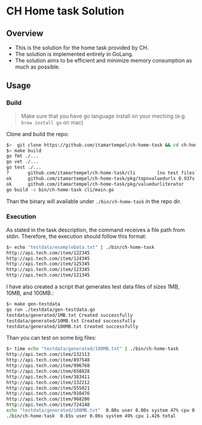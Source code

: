 # CH Home task Solution

## Overview
* This is the solution for the home task provided by CH.
* The solution is implemented entirely in GoLang.
* The solution aims to be efficient and minimize memory consumption as much as possible.

## 

## Usage
### Build
> Make sure that you have go language install on your meching (e.g. `brew install go` on mac)
>

Clone and build the repo:
```sh
$>  git clone https://github.com/itamartempel/ch-home-task && cd ch-home-task
$> make build
go fmt ./...
go vet ./...
go test ./...
?       github.com/itamartempel/ch-home-task/cli        [no test files]
ok      github.com/itamartempel/ch-home-task/pkg/topnvaluedurls 0.937s
ok      github.com/itamartempel/ch-home-task/pkg/valuedurliterator      0.681s
go build -o bin/ch-home-task cli/main.go
```
Than the binary will available under `./bin/ch-home-task` in the repo dir.

### Execution
As stated in the task description, the command receives a file path from stdin. Therefore, the execution should follow this format:
```sh
$> echo "testdata/exampleData.txt" | ./bin/ch-home-task
http://api.tech.com/item/122345
http://api.tech.com/item/124345
http://api.tech.com/item/125345
http://api.tech.com/item/123345
http://api.tech.com/item/121345
```

I have also created a script that generates test data files of sizes 1MB, 10MB, and 100MB.:
```sh
$> make gen-testdata
go run ./testdata/gen-testdata.go
testdata/generated/1MB.txt Created successfully
testdata/generated/10MB.txt Created successfully
testdata/generated/100MB.txt Created successfully
```

Than you can test on some big files:
```sh
$> time echo "testdata/generated/100MB.txt" | ./bin/ch-home-task
http://api.tech.com/item/132113
http://api.tech.com/item/897548
http://api.tech.com/item/996768
http://api.tech.com/item/658828
http://api.tech.com/item/383411
http://api.tech.com/item/132212
http://api.tech.com/item/555821
http://api.tech.com/item/910476
http://api.tech.com/item/968206
http://api.tech.com/item/724148
echo "testdata/generated/100MB.txt"  0.00s user 0.00s system 47% cpu 0.002 total
./bin/ch-home-task  0.65s user 0.06s system 49% cpu 1.426 total
```